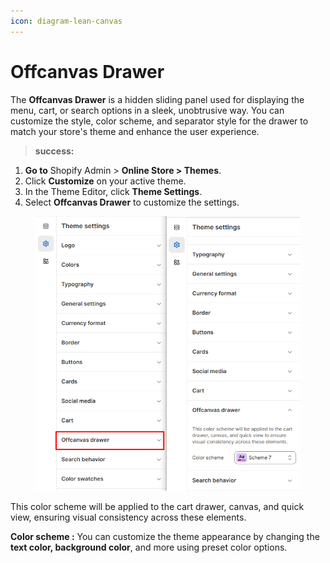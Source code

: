 ```yaml
---
icon: diagram-lean-canvas
---
```


# Offcanvas Drawer

The **Offcanvas Drawer** is a hidden sliding panel used for displaying the menu, cart, or search options in a sleek, unobtrusive way. You can customize the style, color scheme, and separator style for the drawer to match your store's theme and enhance the user experience.

> **success:** 
1. **Go to** Shopify Admin > **Online Store > Themes**.
2. Click **Customize** on your active theme.
3. In the Theme Editor, click **Theme Settings**.
4. Select **Offcanvas Drawer** to customize the settings.


<figure><img src="../.gitbook/assets/drawer.png" alt=""><figcaption></figcaption></figure>

This color scheme will be applied to the cart drawer, canvas, and quick view, ensuring visual consistency across these elements.

**Color scheme :** You can customize the theme appearance by changing the **text color, background color**, and more using preset color options.

